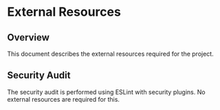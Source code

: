 # External Resources

## Overview
This document describes the external resources required for the project.

## Security Audit
The security audit is performed using ESLint with security plugins. No external resources are required for this.
